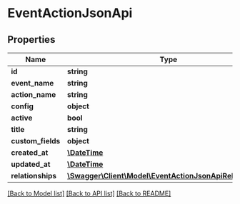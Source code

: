 # EventActionJsonApi

## Properties
Name | Type | Description | Notes
------------ | ------------- | ------------- | -------------
**id** | **string** |  | [optional] 
**event_name** | **string** |  | 
**action_name** | **string** |  | 
**config** | **object** |  | [optional] 
**active** | **bool** |  | [optional] 
**title** | **string** |  | [optional] 
**custom_fields** | **object** |  | [optional] 
**created_at** | [**\DateTime**](\DateTime.md) |  | 
**updated_at** | [**\DateTime**](\DateTime.md) |  | [optional] 
**relationships** | [**\Swagger\Client\Model\EventActionJsonApiRelationships**](EventActionJsonApiRelationships.md) |  | [optional] 

[[Back to Model list]](../../README.md#documentation-for-models) [[Back to API list]](../../README.md#documentation-for-api-endpoints) [[Back to README]](../../README.md)

